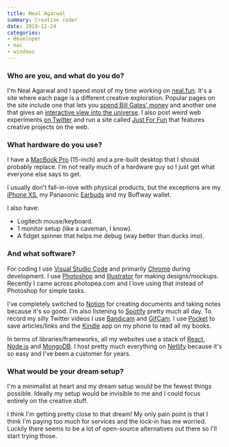 ```yaml
---
title: Neal Agarwal
summary: Creative coder 
date: 2019-12-24
categories:
- developer
- mac
- windows
---
```


### Who are you, and what do you do?

I'm Neal Agarwal and I spend most of my time working on [neal.fun](https://neal.fun/ "Neal's website."). It's a site where each page is a different creative exploration. Popular pages on the site include one that lets you [spend Bill Gates' money](https://neal.fun/spend/ "Neal's project about spending Bill Gates' money.") and another one that gives an [interactive view into the universe](https://neal.fun/size-of-space/ "Neal's project about the size of space."). I also post weird web experiments [on Twitter](https://twitter.com/nealagarwal "Neal's Twitter account.") and run a site called [Just For Fun](https://justforfun.io/ "Neal's showcase of fun creative web projects.") that features creative projects on the web.

### What hardware do you use?

I have a [MacBook Pro][macbook-pro] (15-inch) and a pre-built desktop that I should probably replace. I'm not really much of a hardware guy so I just get what everyone else says to get. 

I usually don't fall-in-love with physical products, but the exceptions are my [iPhone XS][iphone-xs], my Panasonic [Earbuds][rp-hje120] and my Buffway wallet.

I also have:

- Logitech mouse/keyboard.
- 1 monitor setup (like a caveman, I know).
- A fidget spinner that helps me debug (way better than ducks imo).

### And what software?

For coding I use [Visual Studio Code][visual-studio-code] and primarily [Chrome][] during development. I use [Photoshop][] and [Illustrator][] for making designs/mockups. Recently I came across photopea.com and I love using that instead of Photoshop for simple tasks.

I've completely switched to [Notion][] for creating documents and taking notes because it's so good. I'm also listening to [Spotify][] pretty much all day. To record my silly Twitter videos I use [Bandicam][] and [GifCam][]. I use [Pocket][] to save articles/links and the [Kindle][kindle-ios] app on my phone to read all my books. 

In terms of libraries/frameworks, all my websites use a stack of [React][], [Node.js][] and [MongoDB][]. I host pretty much everything on [Netlify][] because it's so easy and I've been a customer for years.

### What would be your dream setup?

I'm a minimalist at heart and my dream setup would be the fewest things possible. Ideally my setup would be invisible to me and I could focus entirely on the creative stuff. 

I think I'm getting pretty close to that dream! My only pain point is that I think I'm paying too much for services and the lock-in has me worried. Luckily there seems to be a lot of open-source alternatives out there so I'll start trying those.

[bandicam]: https://www.bandicam.com/ "Screen recording software for Windows."
[chrome]: https://www.google.com/intl/en/chrome/browser/ "A WebKit-based browser, where each tab runs in its own thread."
[gifcam]: http://blog.bahraniapps.com/gifcam/ "Windows GIF screen capture software."
[illustrator]: https://www.adobe.com/products/illustrator.html "A vector graphics editor."
[iphone-xs]: https://en.wikipedia.org/wiki/IPhone_XS "A 5.8 inch iOS phone."
[kindle-ios]: https://itunes.apple.com/gb/app/kindle/id302584613 "An iPhone app for accessing Kindle content from Amazon."
[macbook-pro]: https://www.apple.com/macbook-pro/ "A laptop."
[mongodb]: https://www.mongodb.com/ "A document-based database."
[netlify]: https://www.netlify.com/ "A service for hosting websites and web apps."
[node.js]: https://nodejs.org/en/ "A Javascript application platform."
[notion]: https://www.notion.so/ "A collaborative wiki service."
[photoshop]: https://www.adobe.com/products/photoshop.html "A bitmap image editor."
[pocket]: https://getpocket.com/ "A service for storing links to look at later on."
[react]: https://facebook.github.io/react/ "A JavaScript UI framework."
[rp-hje120]: http://web.archive.org/web/20211016084703/https://shop.panasonic.com/support-only/RP-HJE120.html "In-ear headphones."
[spotify]: https://www.spotify.com/us/ "A music streaming service."
[visual-studio-code]: https://code.visualstudio.com/ "A development IDE."
